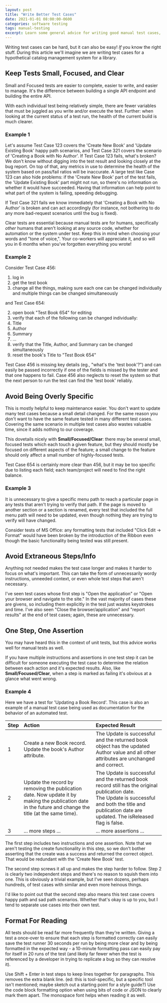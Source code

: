 ```yaml
---
layout: post
title: "Write Better Test Cases"
date: 2021-01-01 08:00:00-0600
categories: software testing
tags: manual-testing
excerpt: Learn some general advice for writing good manual test cases, examples included!
---
```


Writing test cases can be hard, but it can also be easy! *If* you know the right stuff. During this article we'll imagine we are writing test cases for a hypothetical catalog management system for a library.

## Keep Tests Small, Focused, and Clear

Small and Focused tests are easier to complete, easier to write, and easier to manage. It's the difference between building a single API endpoint and building the entire API.

With each individual test being relatively simple, there are fewer variables that must be juggled as you write and/or execute the test. Further: when looking at the current status of a test run, the health of the current build is much clearer.

### Example 1

Let's assume Test Case 123 covers the 'Create New Book' and 'Update Existing Book' happy path scenarios, and Test Case 321 covers the scenario of 'Creating a Book with No Author'. If Test Case 123 fails, what's broken? We don't know without digging into the test result and looking closely at the bug report. On top of that, any metrics in use to determine the health of the system based on pass/fail ratios will be inaccurate. A large test like Case 123 can also hide problems: if the 'Create New Book' part of the test fails, the 'Update Existing Book' part might not run, so there's no information on whether it would have succeeded. Having that information can help point to what part of the system is failing, speeding debugging.

If Test Case 321 fails we know immediately that 'Creating a Book with No Author' is broken and can act accordingly (for instance, not bothering to do any more bad-request scenarios until the bug is fixed).

Clear tests are essential because manual tests are for humans, specifically *other* humans that aren't looking at any source code, whether for automation or the system under test. Keep this in mind when choosing your words and "tone of voice,". Your co-workers will appreciate it, and so will you in 6 months when you've forgotten everything you wrote!

### Example 2

Consider Test Case 456:

1. log in
2. get the test book
3. change all the things, making sure each one can be changed individually and multiple things can be changed simultaneously

and Test Case 654:

2. open book "Test Book 654" for editing
3. verify that each of the following can be changed individually:
  1. Title
  2. Author
  3. Summary
  4. ...
4. verify that the Title, Author, and Summary can be changed simultaneously
5. reset the book's Title to "Test Book 654"

Test Case 456 is missing key details (eg., "what's the 'test book'?") and can easily be passed incorrectly if one of the fields is missed by the tester and that one happens to fail. Case 456 also neglects to reset the system so that the next person to run the test can find the 'test book' reliably.

## Avoid Being Overly Specific

This is mostly helpful to keep maintenance easier. You don't want to update many test cases because a small detail changed. For the same reason you don't want to have the same feature tested in many different test cases. Covering the same scenario in multiple test cases also wastes valuable time, since it adds nothing to our coverage.

This dovetails nicely with **Small/Focused/Clear**: there may be several small, focused tests which each touch a given feature, but they should mostly be focused on different aspects of the feature; a small change to the feature should only affect a small number of highly-focused tests.

Test Case 654 is certainly more clear than 456, but it may be too specific due to listing each field; each team/project will need to find the right balance.

### Example 3

It is unnecessary to give a specific menu path to reach a particular page in any tests that aren't trying to verify that path. If the page is moved to another section or a section is renamed, every test that included the full menu path will need to be updated, even though nothing they are trying to verify will have changed.

Consider tests of MS Office: any formatting tests that included "Click Edit -> Format" would have been broken by the introduction of the Ribbon even though the basic functionality being tested was still present.

## Avoid Extraneous Steps/Info

Anything not needed makes the test case longer and makes it harder to focus on what's important. This can take the form of unnecessarily wordy instructions, unneeded context, or even whole test steps that aren't necessary.

I've seen test cases whose first step is "Open the application" or "Open your browser and navigate to the site." In the vast majority of cases these are givens, so including them explicitly in the test just wastes keystrokes and time. I've also seen "Close the browser/application" and "report results" at the end of test cases; again, these are unnecessary.

## One Step, One Assertion

You may have heard this in the context of unit tests, but this advice works well for manual tests as well.

If you have multiple instructions and assertions in one test step it can be difficult for someone executing the test case to determine the relation between each action and it's expected results. Also, like **Small/Focused/Clear**, when a step is marked as failing it's obvious at a glance what went wrong.

### Example 4

Here we have a test for 'Updating a Book Record'. This case is also an example of a manual test case being used as documentation for the behavior of an automated test.

| Step              | Action                                                                                                        | Expected Result               |
|:----------------|:--------------------------------------------------------------------------------------|:-------------------------------|
| 1                   | Create a new Book record. Update the book's Author attribute.               | The Update is successful and the returned book object has the updated Author value and all other attributes are unchanged and correct. |
| 2                   | Update the record by removing the publication date. Now update it by making the publication date in the future and change the title (at the same time). | The Update is successful and the returned book record still has the original publication date.<br />The Update is successful and both the title and publication date are updated. The isReleased flag is false. |
| 3                   | ... more steps ...                                                                                          | ... more assertions ...         |

The first step includes two instructions and one assertion. Note that we aren't testing the create functionality in this step, so we don't bother asserting that the create was a success and returned the correct object. That would be redundant with the 'Create New Book' test.

The second step screws it all up and makes the step harder to follow. Step 2 is clearly two independent steps and there's no reason to squish them into one. This is obviously a trivial example, but I've seen dozens, perhaps hundreds, of test cases with similar and even more heinous things.

I'd like to point out that the second step also means this test case covers happy path and sad path scenarios. Whether that's okay is up to you, but I tend to separate use cases into their own test.

## Format For Reading

All tests should be read far more frequently than they're written. Giving a test a once-over to ensure that each step is formatted correctly can easily save the test runner 30 seconds per run by being more clear and by being formatted in the expected way - a 10-minute formatting pass can easily pay for itself in 20 runs of the test (and likely far fewer when the test is referenced by a developer in trying to replicate a bug so they can resolve it).

Use Shift + Enter in test steps to keep lines together for paragraphs. This removes the extra blank line. (ed: this is tool-specific, but a specific tool isn't mentioned; maybe sketch out a starting point for a style guide?)
Use the code block formatting option when using bits of code or JSON to clearly mark them apart. The monospace font helps when reading it as well.
